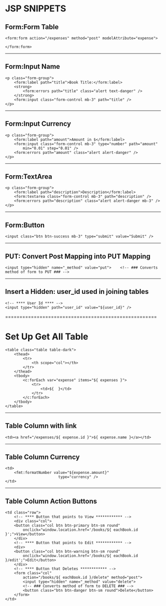 # JSP SNIPPETS

## Form:Form Table
```
<form:form action="/expenses" method="post" modelAttribute="expense">

</form:form>
```

------------------------------------

## Form:Input Name
```
<p class="form-group">
    <form:label path="title">Book Title:</form:label>
    <strong>
        <form:errors path="title" class="alert text-danger" />
    </strong>
    <form:input class="form-control mb-3" path="title" />
</p>
```

-------------------------------------

## Form:Input Currency
```
<p class="form-group">
    <form:label path="amount">Amount in $</form:label>
    <form:input class="form-control mb-3" type="number" path="amount"
        min="0.01" step="0.01" />
    <form:errors path="amount" class="alert alert-danger" />
</p>
```

-------------------------------------

## Form:TextArea
```
<p class="form-group">
    <form:label path="description">Description</form:label>
    <form:textarea class="form-control mb-3" path="description" />
    <form:errors path="description" class="alert alert-danger mb-3" />
</p>
```

-------------------------------------

## Form:Button
```
<input class="btn btn-success mb-3" type="submit" value="Submit" />
```

-------------------------------------

## PUT: Convert Post Mapping into PUT Mapping
```
<input type="hidden" name="_method" value="put">	<!-- ### Converts method of form to PUT ### -->
```

-------------------------------------

## Insert a Hidden: user_id used in joining tables
```
<!-- **** User Id **** -->
<input type="hidden" path="user_id" value="${user_id}" />
```

=====================================================

# Set Up Get All Table
```
<table class="table table-dark">
    <thead>
        <tr>
            <th scope="col"></th>
        </tr>
    </thead>
    <tbody>
        <c:forEach var="expense" items="${ expenses }">
            <tr>
                <td>${  }</td>
            </tr>
        </c:forEach>
    </tbody>
</table>
```

---------------------------------------------------

## Table Column with link
```
<td><a href="/expenses/${ expense.id }">${ expense.name }</a></td>
```

----------------------------------------------------

## Table Column Currency
```
<td>
    <fmt:formatNumber value="${expense.amount}"
                        type="currency" />
</td>
```

----------------------------------------------------

## Table Column Action Buttons
```
<td class="row">
    <!-- **** Button that points to View ************ -->
    <div class="col">
    <button class="col btn btn-primary btn-sm round" 
        onclick="window.location.href='/books/${ eachBook.id }';">View</button>
    </div>
    <!-- **** Button that points to Edit ************ -->
    <div>
    <button class="col btn btn-warning btn-sm round" 
        onclick="window.location.href='/books/${ eachBook.id }/edit';">Edit</button>
    </div>
    <!-- **** Button that Deletes ************ -->
    <form class="col"
        action="/books/${ eachBook.id }/delete" method="post">
        <input type="hidden" name="_method" value="delete">
        <!-- ### Converts method of form to DELETE ### -->
        <button class="btn btn-danger btn-sm round">Delete</button>
    </form>
</td>
```

